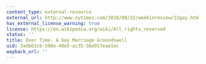 ```yaml
---
content_type: external-resource
external_url: http://www.nytimes.com/2010/08/22/weekinreview/22gay.html?_r=0
has_external_license_warning: true
license: https://en.wikipedia.org/wiki/All_rights_reserved
status: ''
title: Over Time. A Gay Marriage Groundswell
uid: 3adb63cb-598e-40e5-ac35-5be917eae1ec
wayback_url: ''
---
```

